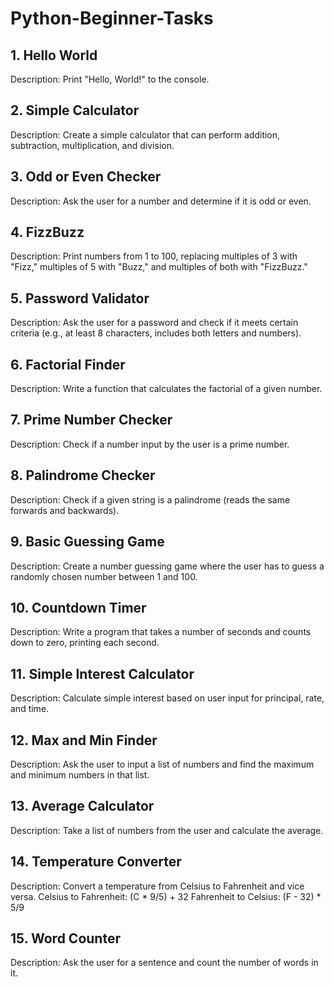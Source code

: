 # Python-Beginner-Tasks

## 1. Hello World
Description: Print "Hello, World!" to the console.

## 2. Simple Calculator
Description: Create a simple calculator that can perform addition, subtraction, multiplication, and
division.

## 3. Odd or Even Checker
Description: Ask the user for a number and determine if it is odd or even.

## 4. FizzBuzz
Description: Print numbers from 1 to 100, replacing multiples of 3 with "Fizz," multiples of 5 with
"Buzz," and multiples of both with "FizzBuzz."

## 5. Password Validator
Description: Ask the user for a password and check if it meets certain criteria (e.g., at least 8 characters,
includes both letters and numbers).

## 6. Factorial Finder
Description: Write a function that calculates the factorial of a given number.

## 7. Prime Number Checker
Description: Check if a number input by the user is a prime number.

## 8. Palindrome Checker
Description: Check if a given string is a palindrome (reads the same forwards and backwards).

## 9. Basic Guessing Game
Description: Create a number guessing game where the user has to guess a randomly chosen number between 1 and 100.

## 10. Countdown Timer
Description: Write a program that takes a number of seconds and counts down to zero, printing each second.

## 11. Simple Interest Calculator
Description: Calculate simple interest based on user input for principal, rate, and time.

## 12. Max and Min Finder
Description: Ask the user to input a list of numbers and find the maximum and minimum numbers in that list.

## 13. Average Calculator
Description: Take a list of numbers from the user and calculate the average.

## 14. Temperature Converter
Description: Convert a temperature from Celsius to Fahrenheit and vice versa.
Celsius to Fahrenheit: (C * 9/5) + 32
Fahrenheit to Celsius: (F - 32) * 5/9

## 15. Word Counter
Description: Ask the user for a sentence and count the number of words in it.